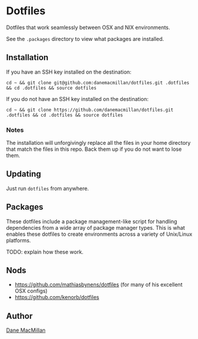 # Dotfiles

Dotfiles that work seamlessly between OSX and NIX environments.

See the `.packages` directory to view what packages are installed.

## Installation

If you have an SSH key installed on the destination:

`cd ~ && git clone git@github.com:danemacmillan/dotfiles.git .dotfiles && cd .dotfiles && source dotfiles`

If you do not have an SSH key installed on the destination:

`cd ~ && git clone https://github.com/danemacmillan/dotfiles.git .dotfiles && cd .dotfiles && source dotfiles`

### Notes

The installation will unforgivingly replace all the files in your home directory that match the files in this repo. Back them up if you do not want to lose them.

## Updating

Just run `dotfiles` from anywhere.

## Packages

These dotfiles include a package management-like script for handling
dependencies from a wide array of package manager types. This is what enables
these dotfiles to create environments across a variety of Unix/Linux platforms.

TODO: explain how these work.

## Nods

- https://github.com/mathiasbynens/dotfiles (for many of his excellent OSX configs)
- https://github.com/kenorb/dotfiles

## Author

[Dane MacMillan](https://danemacmillan.com)

